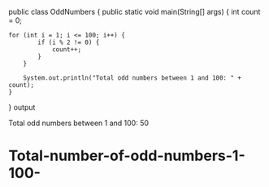 public class OddNumbers {
    public static void main(String[] args) {
        int count = 0;

    for (int i = 1; i <= 100; i++) {
            if (i % 2 != 0) { 
                count++;
            }
        }

        System.out.println("Total odd numbers between 1 and 100: " + count);
    }
}
output 

Total odd numbers between 1 and 100: 50
# Total-number-of-odd-numbers-1-100-
